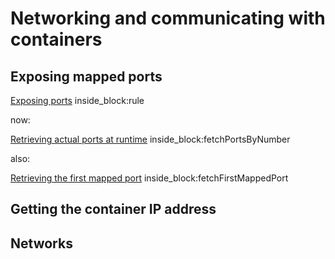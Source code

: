 # Networking and communicating with containers

## Exposing mapped ports

<!--codeinclude-->
[Exposing ports](example/src/test/java/generic/MultiplePortsExposedTest.java) inside_block:rule
<!--/codeinclude-->

now:

<!--codeinclude-->
[Retrieving actual ports at runtime](example/src/test/java/generic/MultiplePortsExposedTest.java) inside_block:fetchPortsByNumber
<!--/codeinclude-->

also:

<!--codeinclude-->
[Retrieving the first mapped port](example/src/test/java/generic/MultiplePortsExposedTest.java) inside_block:fetchFirstMappedPort
<!--/codeinclude-->

## Getting the container IP address

## Networks
